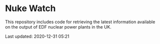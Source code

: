 # Nuke Watch

This repository includes code for retrieving the latest information available on the output of EDF nuclear power plants in the UK.

Last updated: 2020-12-31 05:21